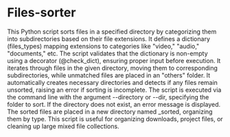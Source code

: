 # Files-sorter
This Python script sorts files in a specified directory by categorizing them into subdirectories based on their file extensions. It defines a dictionary (files_types) mapping extensions to categories like "video," "audio," "documents," etc. The script validates that the dictionary is non-empty using a decorator (@check_dict), ensuring proper input before execution. It iterates through files in the given directory, moving them to corresponding subdirectories, while unmatched files are placed in an "others" folder. It automatically creates necessary directories and detects if any files remain unsorted, raising an error if sorting is incomplete. The script is executed via the command line with the argument --directory or --dir, specifying the folder to sort. If the directory does not exist, an error message is displayed. The sorted files are placed in a new directory named <directory>_sorted, organizing them by type. This script is useful for organizing downloads, project files, or cleaning up large mixed file collections.
